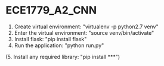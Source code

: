 # ECE1779_A2_CNN

1. Create virtual environment: "virtualenv -p python2.7 venv"
2. Enter the virtual environment: "source venv/bin/activate"
3. Install flask: "pip install flask"
4. Run the application: "python run.py"

(5. Install any required library: "pip install ***")
